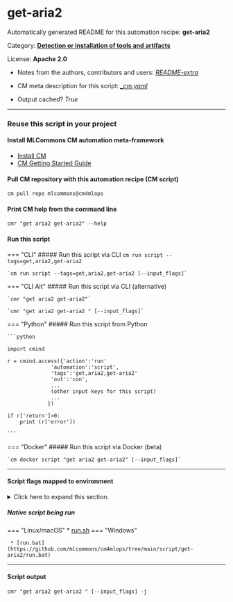 # get-aria2
Automatically generated README for this automation recipe: **get-aria2**

Category: **[Detection or installation of tools and artifacts](..)**

License: **Apache 2.0**

* Notes from the authors, contributors and users: [*README-extra*](https://github.com/mlcommons/cm4mlops/tree/main/script/get-aria2/README-extra.md)

* CM meta description for this script: *[_cm.yaml](https://github.com/mlcommons/cm4mlops/tree/main/script/get-aria2/_cm.yaml)*
* Output cached? *True*

---
### Reuse this script in your project

#### Install MLCommons CM automation meta-framework

* [Install CM](https://docs.mlcommons.org/ck/install)
* [CM Getting Started Guide](https://docs.mlcommons.org/ck/getting-started/)

#### Pull CM repository with this automation recipe (CM script)

```cm pull repo mlcommons@cm4mlops```

#### Print CM help from the command line

````cmr "get aria2 get-aria2" --help````

#### Run this script

=== "CLI"
    ##### Run this script via CLI
    `cm run script --tags=get,aria2,get-aria2`

    `cm run script --tags=get,aria2,get-aria2 [--input_flags]`

=== "CLI Alt"
    ##### Run this script via CLI (alternative)

    `cmr "get aria2 get-aria2"`

    `cmr "get aria2 get-aria2 " [--input_flags]`


=== "Python"
    ##### Run this script from Python


    ```python

    import cmind

    r = cmind.access({'action':'run'
                  'automation':'script',
                  'tags':'get,aria2,get-aria2'
                  'out':'con',
                  ...
                  (other input keys for this script)
                  ...
                 })

    if r['return']>0:
        print (r['error'])

    ```


=== "Docker"
    ##### Run this script via Docker (beta)

    `cm docker script "get aria2 get-aria2" [--input_flags]`

___


#### Script flags mapped to environment
<details>
<summary>Click here to expand this section.</summary>

* `--install=value`  &rarr;  `CM_FORCE_INSTALL=value`
* `--src=value`  &rarr;  `CM_ARIA2_BUILD_FROM_SRC=value`

**Above CLI flags can be used in the Python CM API as follows:**

```python
r=cm.access({... , "install":...}
```

</details>


##### Native script being run
=== "Linux/macOS"
     * [run.sh](https://github.com/mlcommons/cm4mlops/tree/main/script/get-aria2/run.sh)
=== "Windows"

     * [run.bat](https://github.com/mlcommons/cm4mlops/tree/main/script/get-aria2/run.bat)
___
#### Script output
`cmr "get aria2 get-aria2 " [--input_flags] -j`